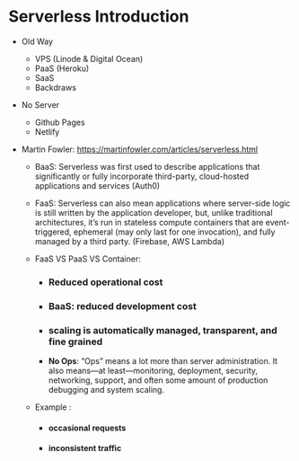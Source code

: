 # Serverless Introduction

- Old Way

  - VPS (Linode & Digital Ocean)
  - PaaS (Heroku)
  - SaaS
  - Backdraws

- No Server

  - Github Pages
  - Netlify

- Martin Fowler: <https://martinfowler.com/articles/serverless.html>

  - BaaS: Serverless was first used to describe applications that significantly or fully incorporate third-party, cloud-hosted applications and services (Auth0)

  - FaaS: Serverless can also mean applications where server-side logic is still written by the application developer, but, unlike traditional architectures, it’s run in stateless compute containers that are event-triggered, ephemeral (may only last for one invocation), and fully managed by a third party. (Firebase, AWS Lambda)

  - FaaS VS PaaS VS Container:  

    - ### Reduced operational cost 

    - ### BaaS: reduced development cost

    - ### **scaling is automatically managed, transparent, and fine grained**

    - **No Ops**: “Ops” means a lot more than server administration. It also means—at least—monitoring, deployment, security, networking, support, and often some amount of production debugging and system scaling.

  - Example :

    - #### occasional requests

    - #### inconsistent traffic
